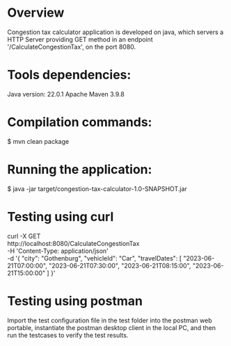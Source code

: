 # Overview
Congestion tax calculator application is developed on java, which servers a HTTP Server providing
GET method in an endpoint '/CalculateCongestionTax', on the port 8080.

# Tools dependencies:
Java version: 22.0.1
Apache Maven 3.9.8

# Compilation commands:
$ mvn clean package

# Running the application:
$ java -jar target/congestion-tax-calculator-1.0-SNAPSHOT.jar

# Testing using curl
curl -X GET \
  http://localhost:8080/CalculateCongestionTax \
  -H 'Content-Type: application/json' \
  -d '{
    "city": "Gothenburg",
    "vehicleId": "Car",
    "travelDates": [
      "2023-06-21T07:00:00",
      "2023-06-21T07:30:00",
      "2023-06-21T08:15:00",
      "2023-06-21T15:00:00"
    ]
  }'


# Testing using postman
Import the test configuration file in the test folder into the postman web portable,
instantiate the postman desktop client in the local PC, and then
run the testcases to verify the test results.

